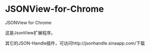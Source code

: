 # JSONView-for-Chrome
JSONView for Chrome

这是JsonView扩展程序。

其它的JSON-Handle插件，可访问http://jsonhandle.sinaapp.com/下载
